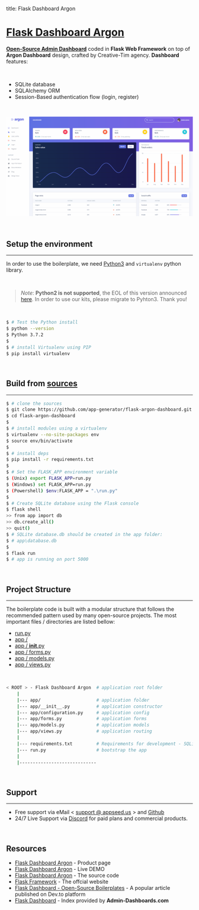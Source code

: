 title: Flask Dashboard Argon

# [Flask Dashboard Argon](https://appseed.us/admin-dashboards/flask-dashboard-argon)

**[Open-Source Admin Dashboard](https://appseed.us/admin-dashboards/flask-dashboard-argon)** coded in **Flask Web Framework** on top of **Argon Dashboard** design, crafted by Creative-Tim agency. **Dashboard** features:

<br />

- SQLite database
- SQLAlchemy ORM
- Session-Based authentication flow (login, register)

<br />

![Flask Dashboard Argon - Open-Source Admin Panel](https://raw.githubusercontent.com/app-generator/static/master/products/flask-dashboard-argon-intro.gif)

<br />

## Setup the environment
---

In order to use the boilerplate, we need [Python3](/what-is/python/) and `virtualenv` python library.

<br />

> *Note*: **Python2 is not supported**, the EOL of this version announced [here](https://www.python.org/doc/sunset-python-2/). In order to use our kits, please migrate to Pyhton3. Thank you!

<br />

```bash
$ # Test the Python install
$ python --version
$ Python 3.7.2
$
$ # install Virtualenv using PIP
$ pip install virtualenv
```

<br />

## Build from [sources](https://github.com/app-generator/flask-argon-dashboard)
---

```bash
$ # clone the sources
$ git clone https://github.com/app-generator/flask-argon-dashboard.git
$ cd flask-argon-dashboard
$
$ # install modules using a virtualenv
$ virtualenv --no-site-packages env
$ source env/bin/activate
$
$ # install deps
$ pip install -r requirements.txt
$
$ # Set the FLASK_APP environment variable
$ (Unix) export FLASK_APP=run.py
$ (Windows) set FLASK_APP=run.py
$ (Powershell) $env:FLASK_APP = ".\run.py"
$ 
$ # Create SQLite database using the Flask console
$ flask shell
>> from app import db
>> db.create_all()
>> quit()
$ # SQLite database.db should be created in the app folder:
$ # app\database.db
$
$ flask run
$ # app is running on port 5000
```

<br />

## Project Structure
---

The boilerplate code is built with a modular structure that follows the recommended pattern used by many open-source projects. The most important files / directories are listed bellow:

- [run.py](https://github.com/app-generator/flask-argon-dashboard/blob/master/run.py)
- [app /](https://github.com/app-generator/flask-argon-dashboard/tree/master/app)
- [app / __init__.py](https://github.com/app-generator/flask-argon-dashboard/blob/master/app/__init__.py)
- [app / forms.py](https://github.com/app-generator/flask-argon-dashboard/blob/master/app/forms.py)
- [app / models.py](https://github.com/app-generator/flask-argon-dashboard/blob/master/app/models.py)
- [app / views.py](https://github.com/app-generator/flask-argon-dashboard/blob/master/app/views.py)

<br />

```bash
< ROOT > - Flask Dashboard Argon  # application root folder
    |
    |--- app/                     # application folder  
    |--- app/__init__.py          # application constructor  
    |--- app/configuration.py     # application config  
    |--- app/forms.py             # application forms  
    |--- app/models.py            # application models  
    |--- app/views.py             # application routing
    |  
    |--- requirements.txt         # Requirements for development - SQLite storage
    |--- run.py                   # bootstrap the app
    |
    |-----------------------------
```

<br />

## Support
---

- Free support via eMail < [support @ appseed.us](https://appseed.us/support) > and [Github](https://github.com/app-generator/flask-argon-dashboard/issues/)
- 24/7 Live Support via [Discord](https://discord.gg/fZC6hup) for paid plans and commercial products.

<br />

## Resources

- [Flask Dashboard Argon](https://appseed.us/admin-dashboards/flask-dashboard-argon) - Product page
- [Flask Dashboard Argon](https://flask-argon-dashboard.appseed.us/) - Live DEMO
- [Flask Dashboard Argon](https://github.com/app-generator/flask-argon-dashboard) - The source code
- [Flask Framework](https://www.palletsprojects.com/p/flask/) - The offcial website
- [Flask Dashboard - Open-Source Boilerplates](https://dev.to/sm0ke/flask-dashboard-open-source-boilerplates-dkg) - A popular article published on Dev.to platform
- [Flask Dashboard](https://admin-dashboards.com/tags/flask-dashboard) - Index provided by **Admin-Dashboards.com**
